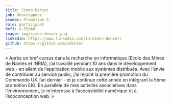 ```yaml
---
title: Simon Denier
job: Développeur
promos: Promotion 5
role: participant
defi: e-PSHAD
image: img/simon-denier.png
linkedin: https://www.linkedin.com/in/simon-denier/
github: https://github.com/sdenier
---
```

« Après un bref cursus dans la recherche en informatique (Ecole des Mines de Nantes et INRIA), j’ai travaillé pendant 10 ans dans le développement web - en allant de l’application mobile aux systèmes distribués. Avec l’envie de contribuer au service public, j’ai rejoint la première promotion du Commando UX l’an dernier - et je continue cette année en intégrant la 5ème promotion EIG. En parallèle de mes activités associatives dans l’environnement, je m’intéresse à l’accessibilité numérique et à l’écoconception web. »
